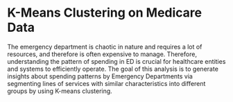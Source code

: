 # K-Means Clustering on Medicare Data
The emergency department is chaotic in nature and requires a lot of resources, and therefore is
often expensive to manage. Therefore, understanding the pattern of spending in ED is crucial for
healthcare entities and systems to efficiently operate. The goal of this analysis is to generate
insights about spending patterns by Emergency Departments via segmenting lines of services
with similar characteristics into different groups by using K-means clustering. 
